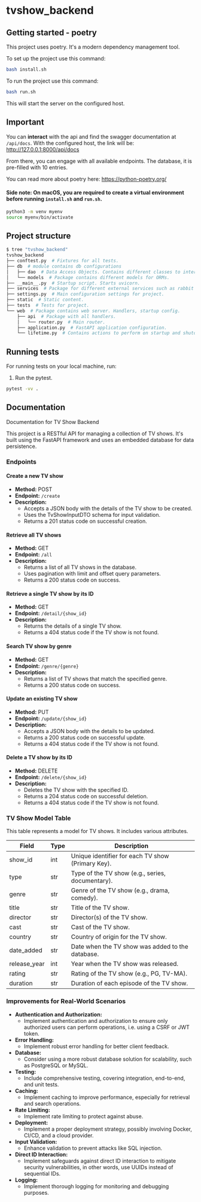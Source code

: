 # tvshow_backend


## Getting started - poetry

This project uses poetry. It's a modern dependency management
tool.


To set up the project use this command:

```bash
bash install.sh
```

To run the project use this command:

```bash
bash run.sh
```
This will start the server on the configured host.

## Important

You can **interact** with the api and find the swagger documentation at `/api/docs`. 
With the configured host, the link will be: http://127.0.0.1:8000/api/docs

From there, you can engage with all available endpoints. The database, it is pre-filled with 10 entries.

You can read more about poetry here: https://python-poetry.org/

#### Side note: On macOS, you are required to create a virtual environment before running `install.sh` and `run.sh`.
```bash
python3 -m venv myenv
source myenv/bin/activate
```

## Project structure

```bash
$ tree "tvshow_backend"
tvshow_backend
├── conftest.py  # Fixtures for all tests.
├── db  # module contains db configurations
│   ├── dao  # Data Access Objects. Contains different classes to interact with database.
│   └── models  # Package contains different models for ORMs.
├── __main__.py  # Startup script. Starts uvicorn.
├── services  # Package for different external services such as rabbit or redis etc.
├── settings.py  # Main configuration settings for project.
├── static  # Static content.
├── tests  # Tests for project.
└── web  # Package contains web server. Handlers, startup config.
    ├── api  # Package with all handlers.
    │   └── router.py  # Main router.
    ├── application.py  # FastAPI application configuration.
    └── lifetime.py  # Contains actions to perform on startup and shutdown.
```


## Running tests

For running tests on your local machine, run:

1. Run the pytest.
```bash
pytest -vv .
```

## Documentation

Documentation for TV Show Backend

This project is a RESTful API for managing a collection of TV shows. It's built using the FastAPI framework and uses an embedded database for data persistence.

### Endpoints

#### Create a new TV show

- **Method:** POST
- **Endpoint:** `/create`
- **Description:**
  - Accepts a JSON body with the details of the TV show to be created.
  - Uses the TvShowInputDTO schema for input validation.
  - Returns a 201 status code on successful creation.

#### Retrieve all TV shows

- **Method:** GET
- **Endpoint:** `/all`
- **Description:**
  - Returns a list of all TV shows in the database.
  - Uses pagination with limit and offset query parameters.
  - Returns a 200 status code on success.

#### Retrieve a single TV show by its ID

- **Method:** GET
- **Endpoint:** `/detail/{show_id}`
- **Description:**
  - Returns the details of a single TV show.
  - Returns a 404 status code if the TV show is not found.

#### Search TV show by genre

- **Method:** GET
- **Endpoint:** `/genre/{genre}`
- **Description:**
  - Returns a list of TV shows that match the specified genre.
  - Returns a 200 status code on success.

#### Update an existing TV show

- **Method:** PUT
- **Endpoint:** `/update/{show_id}`
- **Description:**
  - Accepts a JSON body with the details to be updated.
  - Returns a 200 status code on successful update.
  - Returns a 404 status code if the TV show is not found.

#### Delete a TV show by its ID

- **Method:** DELETE
- **Endpoint:** `/delete/{show_id}`
- **Description:**
  - Deletes the TV show with the specified ID.
  - Returns a 204 status code on successful deletion.
  - Returns a 404 status code if the TV show is not found.
 
### TV Show Model Table

This table represents a model for TV shows. It includes various attributes.

| Field        | Type           | Description                                         |
|--------------|----------------|-----------------------------------------------------|
| show_id      | int            | Unique identifier for each TV show (Primary Key).   |
| type         | str            | Type of the TV show (e.g., series, documentary).    |
| genre        | str            | Genre of the TV show (e.g., drama, comedy).         |
| title        | str            | Title of the TV show.                               |
| director     | str            | Director(s) of the TV show.                         |
| cast         | str            | Cast of the TV show.                                |
| country      | str            | Country of origin for the TV show.                  |
| date_added   | str            | Date when the TV show was added to the database.    |
| release_year | int            | Year when the TV show was released.                 |
| rating       | str            | Rating of the TV show (e.g., PG, TV-MA).            |
| duration     | str            | Duration of each episode of the TV show.            |


### Improvements for Real-World Scenarios

- **Authentication and Authorization:**
  - Implement authentication and authorization to ensure only authorized users can perform operations, i.e. using a CSRF or JWT token.
- **Error Handling:**
  - Implement robust error handling for better client feedback.
- **Database:**
  - Consider using a more robust database solution for scalability, such as PostgreSQL or MySQL.
- **Testing:**
  - Include comprehensive testing, covering integration, end-to-end, and unit tests.
- **Caching:**
  - Implement caching to improve performance, especially for retrieval and search operations.
- **Rate Limiting:**
  - Implement rate limiting to protect against abuse.
- **Deployment:**
  - Implement a proper deployment strategy, possibly involving Docker, CI/CD, and a cloud provider.
- **Input Validation:**
  - Enhance validation to prevent attacks like SQL injection.
- **Direct ID Interaction:**
  - Implement safeguards against direct ID interaction to mitigate security vulnerabilities, in other words, use UUIDs instead of sequential IDs.
- **Logging:**
  - Implement thorough logging for monitoring and debugging purposes.
